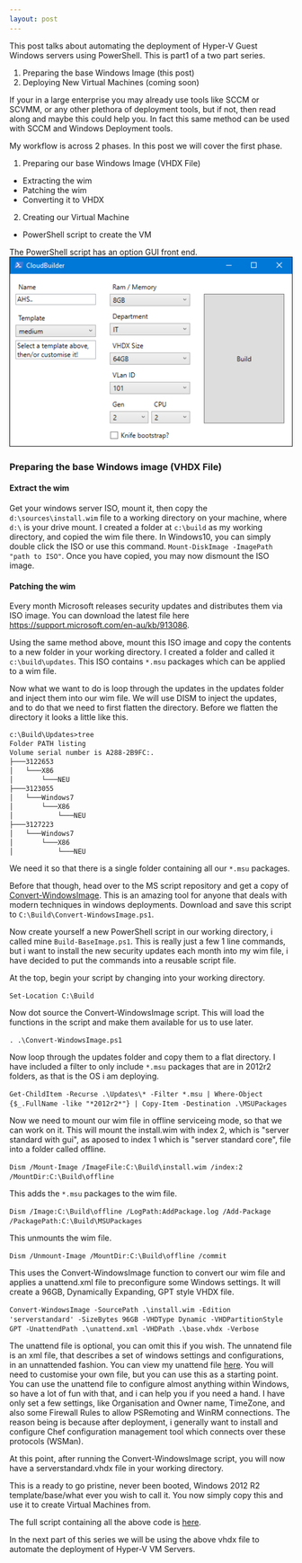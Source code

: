 ```yaml
---
layout: post
---
```

This post talks about automating the deployment of Hyper-V Guest Windows servers using PowerShell.  This is part1 of a two part series.

1. Preparing the base Windows Image (this post)
2. Deploying New Virtual Machines (coming soon)

If your in a large enterprise you may already use tools like SCCM or SCVMM, or any other plethora of deployment tools, but if not, then read along and maybe this could help you.  In fact this same method can be used with SCCM and Windows Deployment tools.

My workflow is across 2 phases.  In this post we will cover the first phase.

1. Preparing our base Windows Image (VHDX File)
  * Extracting the wim
  * Patching the wim
  * Converting it to VHDX
2. Creating our Virtual Machine
  * PowerShell script to create the VM

The PowerShell script has an option GUI front end.
![CloudBuilder GUI](img/cloudbuilder.PNG)

### Preparing the base Windows image (VHDX File)

#### Extract the wim
Get your windows server ISO, mount it, then copy the `d:\sources\install.wim` file to a working directory on your machine, where `d:\` is your drive mount.  I created a folder at `c:\build` as my working directory, and copied the wim file there. In Windows10, you can simply double click the ISO or use this command.
`Mount-DiskImage -ImagePath "path to ISO"`. Once you have copied, you may now dismount the ISO image.

#### Patching the wim
Every month Microsoft releases security updates and distributes them via ISO image.  You can download the latest file here
https://support.microsoft.com/en-au/kb/913086.

Using the same method above, mount this ISO image and copy the contents to a new folder in your working directory.  I created a folder and called it `c:\build\updates`. This ISO contains `*.msu` packages which can be applied to a wim file.

Now what we want to do is loop through the updates in the updates folder and inject them into our wim file.  We will use DISM to inject the updates, and to do that we need to first flatten the directory.  Before we flatten the directory it looks a little like this.

```dos
c:\Build\Updates>tree
Folder PATH listing
Volume serial number is A288-2B9FC:.
├───3122653
│   └───X86
│       └───NEU
├───3123055
│   └───Windows7
│       └───X86
│           └───NEU
├───3127223
│   └───Windows7
│       └───X86
│           └───NEU
```

We need it so that there is a single folder containing all our `*.msu` packages.

Before that though, head over to the MS script repository and get a copy of [Convert-WindowsImage](https://gallery.technet.microsoft.com/scriptcenter/Convert-WindowsImageps1-0fe23a8f).  This is an amazing tool for anyone that deals with modern techniques in windows deployments.  Download and save this script to  `C:\Build\Convert-WindowsImage.ps1`.

Now create yourself a new PowerShell script in our working directory, i called mine `Build-BaseImage.ps1`.  This is really just a few 1 line commands, but i want to install the new security updates each month into my wim file, i have decided to put the commands into a reusable script file.

At the top, begin your script by changing into your working directory.

`Set-Location C:\Build`

Now dot source the Convert-WindowsImage script.  This will load the functions in the script and make them available for us to use later.

`. .\Convert-WindowsImage.ps1`

Now loop through the updates folder and copy them to a flat directory.  I have included a filter to only include `*.msu` packages that are in 2012r2 folders, as that is the OS i am deploying.

`Get-ChildItem -Recurse .\Updates\* -Filter *.msu | Where-Object {$_.FullName -like "*2012r2*"} | Copy-Item -Destination .\MSUPackages`

Now we need to mount our wim file in offline serviceing mode, so that we can work on it. This will mount the install.wim with index 2, which is "server standard with gui", as aposed to index 1 which is "server standard core", file into a folder called offline.

`Dism /Mount-Image /ImageFile:C:\Build\install.wim /index:2 /MountDir:C:\Build\offline`

This adds the `*.msu` packages to the wim file.

`Dism /Image:C:\Build\offline /LogPath:AddPackage.log /Add-Package /PackagePath:C:\Build\MSUPackages`

This unmounts the wim file.

`Dism /Unmount-Image /MountDir:C:\Build\offline /commit`

This uses the Convert-WindowsImage function to convert our wim file and applies a unattend.xml file to preconfigure some Windows settings.  It will create a 96GB, Dynamically Expanding, GPT style VHDX file.

`Convert-WindowsImage -SourcePath .\install.wim -Edition 'serverstandard' -SizeBytes 96GB -VHDType Dynamic -VHDPartitionStyle GPT -UnattendPath .\unattend.xml -VHDPath .\base.vhdx -Verbose`

The unattend file is optional, you can omit this if you wish. The unnatend file is an xml file, that describes a set of windows settings and configurations, in an unnattended fashion.  You can view my unattend file [here](/ps/Unattend.xml).  You will need to customise your own file, but you can use this as a starting point.  You can use the unattend file to configure almost anything within Windows, so have a lot of fun with that, and i can help you if you need a hand.  I have only set a few settings, like Organisation and Owner name, TimeZone, and also some Firewall Rules to allow PSRemoting and WinRM connections.  The reason being is because after deployment, i generally want to install and configure Chef configuration management tool which connects over these protocols (WSMan).

At this point, after running the Convert-WindowsImage script, you will now have a serverstandard.vhdx file in your working directory.

This is a ready to go pristine, never been booted, Windows 2012 R2 template/base/what ever you wish to call it. You now simply copy this and use it to create Virtual Machines from.

The full script containing all the above code is [here](https://github.com/ajhstn/ajhstn.github.io/blob/master/ps/Build-BaseImage.ps1).

In the next part of this series we will be using the above vhdx file to automate the deployment of Hyper-V VM Servers.
